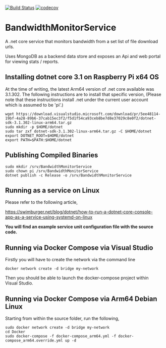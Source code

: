 [![Build Status](https://travis-ci.org/devoctomy/BandwidthMonitorService.svg?branch=master)](https://travis-ci.org/devoctomy/BandwidthMonitorService)
[![codecov](https://codecov.io/gh/devoctomy/BandwidthMonitorService/branch/master/graph/badge.svg)](https://codecov.io/gh/devoctomy/BandwidthMonitorService)

# BandwidthMonitorService

A .net core service that monitors bandwidth from a set list of file download urls.

Uses MongoDB as a backend data store and exposes an Api and web portal for viewing stats / reports.

## Installing dotnet core 3.1 on Raspberry Pi x64 OS

At the time of writing, the latest Arm64 version of .net core available was 3.1.302. The following instructions are to install that specific version, (Please note that these instructions install .net under the current user account which is assumed to be 'pi'.)

```
wget https://download.visualstudio.microsoft.com/download/pr/5ee48114-19bf-4a28-89b6-37cab15ec3f2/f5d1f54ca93ceb8be7d8e37029c8e0f2/dotnet-sdk-3.1.302-linux-arm64.tar.gz
sudo mkdir -p $HOME/dotnet
sudo tar zxf dotnet-sdk-3.1.302-linux-arm64.tar.gz -C $HOME/dotnet
export DOTNET_ROOT=$HOME/dotnet
export PATH=$PATH:$HOME/dotnet
```

## Publishing Compiled Binaries

```
sudo mkdir /srv/BandwidthMonitorService
sudo chown pi /srv/BandwidthMonitorService
dotnet publish -c Release -o /srv/BandwidthMonitorService
```

## Running as a service on Linux

Please refer to the following article,

https://swimburger.net/blog/dotnet/how-to-run-a-dotnet-core-console-app-as-a-service-using-systemd-on-linux

**You will find an example service unit configuration file with the source code.**

## Running via Docker Compose via Visual Studio

Firstly you will have to create the network via the command line

```
docker network create -d bridge my-network
```

Then you should be able to launch the docker-compose project within Visual Studio.

## Running via Docker Compose via Arm64 Debian Linux

Starting from within the source folder, run the following,

```
sudo docker network create -d bridge my-network
cd Docker
sudo docker-compose -f docker-compose_arm64.yml -f docker-compose_arm64.override.yml up -d
```